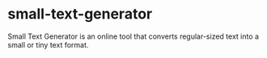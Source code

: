 # small-text-generator
Small Text Generator is an online tool that converts regular-sized text into a small or tiny text format.
